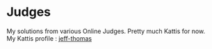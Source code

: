 # Judges
My solutions from various Online Judges. Pretty much Kattis for now.
<br>
My Kattis profile : [jeff-thomas](https://open.kattis.com/users/jeff-thomas)
